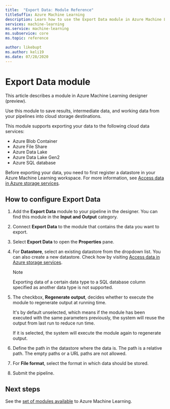 ```yaml
---
title:  "Export Data: Module Reference"
titleSuffix: Azure Machine Learning
description: Learn how to use the Export Data module in Azure Machine Learning to save results, intermediate data, and working data from your pipelines into cloud storage destinations outside Azure Machine Learning.
services: machine-learning
ms.service: machine-learning
ms.subservice: core
ms.topic: reference

author: likebupt
ms.author: keli19
ms.date: 07/28/2020
---
```

# Export Data module

This article describes a module in Azure Machine Learning designer (preview).

Use this module to save results, intermediate data, and working data from your pipelines into cloud storage destinations. 

This module supports exporting your data to the following cloud data services:

- Azure Blob Container
- Azure File Share
- Azure Data Lake
- Azure Data Lake Gen2
- Azure SQL database

Before exporting your data, you need to first register a datastore in your Azure Machine Learning workspace. For more information, see [Access data in Azure storage services](../how-to-access-data.md).

## How to configure Export Data

1. Add the **Export Data** module to your pipeline in the designer. You can find this module in the **Input and Output** category.

1. Connect **Export Data** to the module that contains the data you want to export.

1. Select **Export Data** to open the **Properties** pane.

1. For **Datastore**, select an existing datastore from the dropdown list. You can also create a new datastore. Check how by visiting [Access data in Azure storage services](../how-to-access-data.md).

    > [!NOTE]
    > Exporting data of a certain data type to a SQL database column specified as another data type is not supported.

1. The checkbox, **Regenerate output**, decides whether to execute the module to regenerate output at running time. 

    It's by default unselected, which means if the module has been executed with the same parameters previously, the system will reuse the output from last run to reduce run time. 

    If it is selected, the system will execute the module again to regenerate output.

1. Define the path in the datastore where the data is. The path is a relative path. The empty paths or a URL paths are not allowed.


1. For **File format**, select the format in which data should be stored.
 
1. Submit the pipeline.

## Next steps

See the [set of modules available](module-reference.md) to Azure Machine Learning. 
